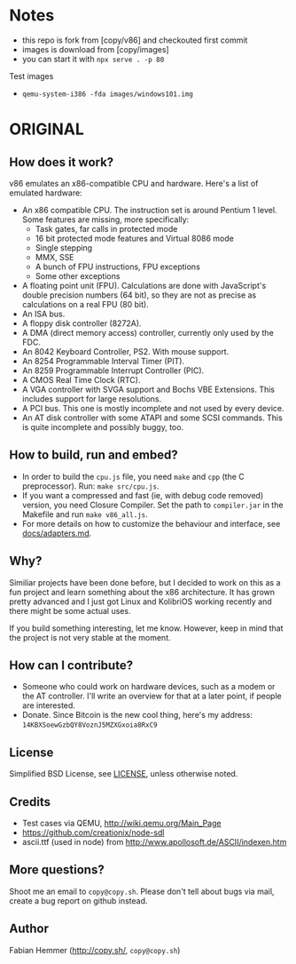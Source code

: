 
# Notes

* this repo is fork from [copy/v86] and checkouted first commit
* images is download from [copy/images]
* you can start it with `npx serve . -p 80`

Test images
* `qemu-system-i386 -fda images/windows101.img`



# ORIGINAL

How does it work?
-

v86 emulates an x86-compatible CPU and hardware. Here's a list of emulated hardware:

- An x86 compatible CPU. The instruction set is around Pentium 1 level. Some
  features are missing, more specifically:
  - Task gates, far calls in protected mode
  - 16 bit protected mode features and Virtual 8086 mode
  - Single stepping
  - MMX, SSE
  - A bunch of FPU instructions, FPU exceptions
  - Some other exceptions
- A floating point unit (FPU). Calculations are done with JavaScript's double
  precision numbers (64 bit), so they are not as precise as calculations on a
  real FPU (80 bit).
- An ISA bus.
- A floppy disk controller (8272A).
- A DMA (direct memory access) controller, currently only used by the FDC.
- An 8042 Keyboard Controller, PS2. With mouse support.
- An 8254 Programmable Interval Timer (PIT).
- An 8259 Programmable Interrupt Controller (PIC).
- A CMOS Real Time Clock (RTC).
- A VGA controller with SVGA support and Bochs VBE Extensions. This includes
  support for large resolutions.
- A PCI bus. This one is mostly incomplete and not used by every device.
- An AT disk controller with some ATAPI and some SCSI commands. This is quite
  incomplete and possibly buggy, too.


How to build, run and embed?
-

- In order to build the `cpu.js` file, you need `make` and `cpp` (the C preprocessor).
  Run: `make src/cpu.js`.
- If you want a compressed and fast (ie, with debug code removed) version, you
  need Closure Compiler.
  Set the path to `compiler.jar` in the Makefile and run `make v86_all.js`.
- For more details on how to customize the behaviour and interface, see [docs/adapters.md](docs/adapters.md).


Why?
-

Similiar projects have been done before, but I decided to work on this as a fun
project and learn something about the x86 architecture. It has grown pretty
advanced and I just got Linux and KolibriOS working recently and
there might be some actual uses.

If you build something interesting, let me know. However, keep in mind that the project
is not very stable at the moment.


How can I contribute?
-

- Someone who could work on hardware devices, such as a modem or the AT
  controller.  I'll write an overview for that at a later point, if people are
  interested.
- Donate. Since Bitcoin is the new cool thing, here's my address:
  `14KBXSoewGzbQY8VoznJ5MZXGxoia8RxC9`

License
-

Simplified BSD License, see [LICENSE](LICENSE), unless otherwise noted.


Credits
-

- Test cases via QEMU, http://wiki.qemu.org/Main_Page
- https://github.com/creationix/node-sdl
- ascii.ttf (used in node) from http://www.apollosoft.de/ASCII/indexen.htm


More questions?
-

Shoot me an email to `copy@copy.sh`. Please don't tell about bugs via mail,
create a bug report on github instead.


Author
-

Fabian Hemmer (http://copy.sh/, `copy@copy.sh`)

